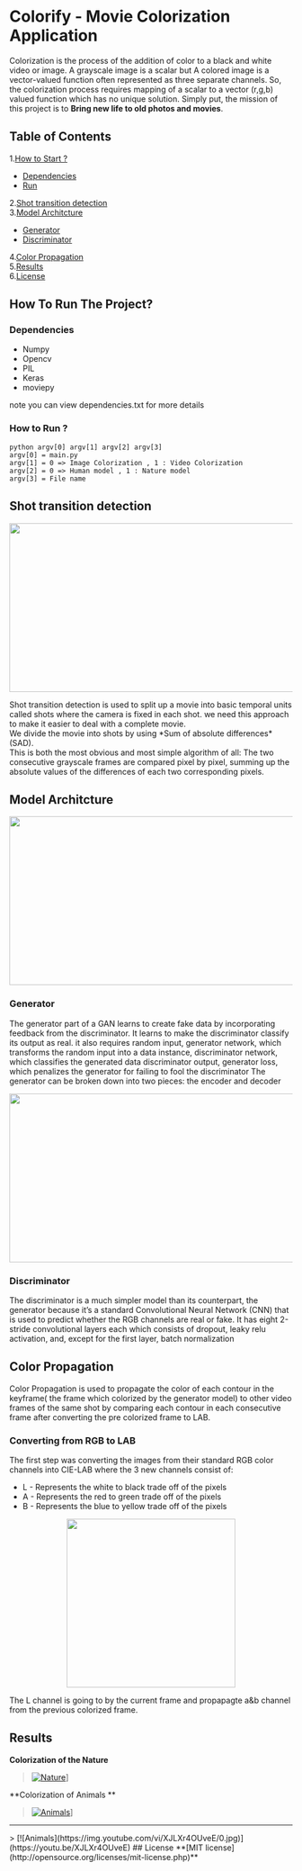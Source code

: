 

# Colorify - Movie Colorization Application
Colorization is the process of the addition of color to a black and white video or image. A grayscale image is a scalar but A colored image is a vector-valued function often represented as three separate channels. So, the colorization process requires mapping of a scalar to a vector (r,g,b) valued function which has no unique solution.
Simply put, the mission of this project is to **Bring new life to old photos and movies**.
## Table of Contents  
1.[How to Start ?](#how-to-run-the-project)
 - [Dependencies](#dependencies) 
 - [Run](#how-to-run-? )   

2.[Shot transition detection](#shot-transition-detection)  
3.[Model Architcture](#model-architcture)  
- [Generator](#generator) 
- [Discriminator](#discriminator) 


4.[Color Propagation](#color-propagation)  
5.[Results](#results)  
6.[License](#License)  

## How To Run The Project?
### Dependencies 
- Numpy
- Opencv
- PIL
- Keras
- moviepy

note you can view dependencies.txt for more details
### How to Run ? 
```
python argv[0] argv[1] argv[2] argv[3]  
argv[0] = main.py
argv[1] = 0 => Image Colorization , 1 : Video Colorization
argv[2] = 0 => Human model , 1 : Nature model
argv[3] = File name 
```
## Shot transition detection
<p align="center">
<img src="https://www.ibm.com/blogs/research/wp-content/uploads/2018/09/VSD2.png" width="600" height="300">
</p>
Shot transition detection is used to split up a movie into basic temporal units called shots where the camera is fixed in each shot.
we need this approach to make it easier to deal with a complete movie.<br/>We divide the movie into shots by using 
*Sum of absolute differences* (SAD).<br>This is both the most obvious and most simple algorithm of all: The two consecutive grayscale frames are compared pixel by pixel, summing up the absolute values of the differences of each two corresponding pixels. 

## Model Architcture
<p align="center">
<img src="https://bolster.ai/blog/content/images/size/w2000/2020/04/GAN-1.png" width="600" height="300">
</p>

### Generator
The generator part of a GAN learns to create fake data by incorporating feedback from the discriminator. It learns to make the discriminator classify its output as real.
it also requires random input, generator network, which transforms the random input into a data instance, discriminator network, which classifies the generated data
discriminator output, generator loss, which penalizes the generator for failing to fool the discriminator
The generator can be broken down into two pieces: the encoder and decoder
<p align="center">
<img src="https://miro.medium.com/max/3636/0*7fgHtc8fEmoC_SiZ.png" width="600" height="300">
</p>

### Discriminator
The discriminator is a much simpler model than its counterpart, the generator because it’s a standard Convolutional Neural Network (CNN) that is used to predict whether the RGB channels are real or fake. It has eight 2-stride convolutional layers each which consists of dropout, leaky relu activation, and, except for the first layer, batch normalization
## Color Propagation
Color Propagation is used to propagate the color of each contour in the keyframe( the frame which colorized by the generator model) to other video frames of the same shot by comparing each contour in each consecutive frame after converting the pre colorized frame to LAB.
### Converting from RGB to LAB

The first step was converting the images from their standard RGB color channels into CIE-LAB where the 3 new channels consist of:
- L - Represents the white to black trade off of the pixels
- A - Represents the red to green trade off of the pixels
- B - Represents the blue to yellow trade off of the pixels
<p align="center">
<img src="https://upload.wikimedia.org/wikipedia/commons/7/7d/CIELAB_color_space_front_view.png" width="300" height="300">
</p>
The L channel is going to by the current frame and propapagte a&b channel from the previous colorized frame.

## Results

**Colorization of the Nature**
   
> [![Nature](https://img.youtube.com/vi/K83whIRUq-g/0.jpg)](https://youtu.be/K83whIRUq-g)]

**Colorization of Animals **    
  
> [![Animals](https://img.youtube.com/vi/hBtmg-5g4hM/0.jpg)](https://youtu.be/hBtmg-5g4hM)]
<hr>
> [![Animals](https://img.youtube.com/vi/XJLXr4OUveE/0.jpg)](https://youtu.be/XJLXr4OUveE)
## License
 **[MIT license](http://opensource.org/licenses/mit-license.php)**    
